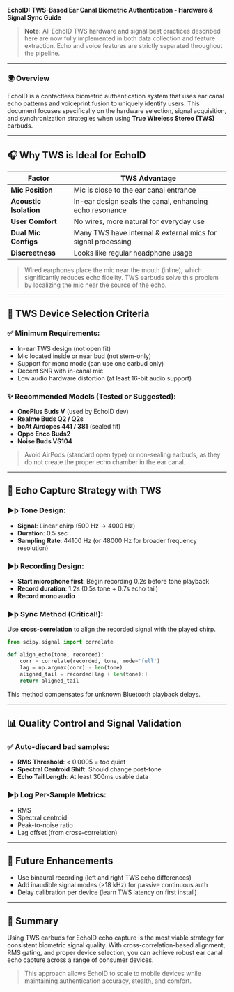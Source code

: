 **EchoID: TWS-Based Ear Canal Biometric Authentication - Hardware & Signal Sync Guide**

> **Note:** All EchoID TWS hardware and signal best practices described here are now fully implemented in both data collection and feature extraction. Echo and voice features are strictly separated throughout the pipeline.

---

### 🌍 Overview

EchoID is a contactless biometric authentication system that uses ear canal echo patterns and voiceprint fusion to uniquely identify users. This document focuses specifically on the hardware selection, signal acquisition, and synchronization strategies when using **True Wireless Stereo (TWS)** earbuds.

---

## 🎧 Why TWS is Ideal for EchoID

| Factor                 | TWS Advantage                                                |
| ---------------------- | ------------------------------------------------------------ |
| **Mic Position**       | Mic is close to the ear canal entrance                       |
| **Acoustic Isolation** | In-ear design seals the canal, enhancing echo resonance      |
| **User Comfort**       | No wires, more natural for everyday use                      |
| **Dual Mic Configs**   | Many TWS have internal & external mics for signal processing |
| **Discreetness**       | Looks like regular headphone usage                           |

> Wired earphones place the mic near the mouth (inline), which significantly reduces echo fidelity. TWS earbuds solve this problem by localizing the mic near the source of the echo.

---

## 👤 TWS Device Selection Criteria

### ✅ Minimum Requirements:

- In-ear TWS design (not open fit)
- Mic located inside or near bud (not stem-only)
- Support for mono mode (can use one earbud only)
- Decent SNR with in-canal mic
- Low audio hardware distortion (at least 16-bit audio support)

### ✨ Recommended Models (Tested or Suggested):

- **OnePlus Buds V** (used by EchoID dev)
- **Realme Buds Q2 / Q2s**
- **boAt Airdopes 441 / 381** (sealed fit)
- **Oppo Enco Buds2**
- **Noise Buds VS104**

> Avoid AirPods (standard open type) or non-sealing earbuds, as they do not create the proper echo chamber in the ear canal.

---

## 🔹 Echo Capture Strategy with TWS

### ▶þ Tone Design:

- **Signal**: Linear chirp (500 Hz → 4000 Hz)
- **Duration**: 0.5 sec
- **Sampling Rate**: 44100 Hz (or 48000 Hz for broader frequency resolution)

### ▶þ Recording Design:

- **Start microphone first**: Begin recording 0.2s before tone playback
- **Record duration**: 1.2s (0.5s tone + 0.7s echo tail)
- **Record mono audio**

### ▶þ Sync Method (Critical!):

Use **cross-correlation** to align the recorded signal with the played chirp.

```python
from scipy.signal import correlate

def align_echo(tone, recorded):
    corr = correlate(recorded, tone, mode='full')
    lag = np.argmax(corr) - len(tone)
    aligned_tail = recorded[lag + len(tone):]
    return aligned_tail
```

This method compensates for unknown Bluetooth playback delays.

---

## 📊 Quality Control and Signal Validation

### ✅ Auto-discard bad samples:

- **RMS Threshold**: < 0.0005 = too quiet
- **Spectral Centroid Shift**: Should change post-tone
- **Echo Tail Length**: At least 300ms usable data

### ▶þ Log Per-Sample Metrics:

- RMS
- Spectral centroid
- Peak-to-noise ratio
- Lag offset (from cross-correlation)

---

## 🧹 Future Enhancements

- Use binaural recording (left and right TWS echo differences)
- Add inaudible signal modes (>18 kHz) for passive continuous auth
- Delay calibration per device (learn TWS latency on first install)

---

## 📖 Summary

Using TWS earbuds for EchoID echo capture is the most viable strategy for consistent biometric signal quality. With cross-correlation-based alignment, RMS gating, and proper device selection, you can achieve robust ear canal echo capture across a range of consumer devices.

> This approach allows EchoID to scale to mobile devices while maintaining authentication accuracy, stealth, and comfort.

